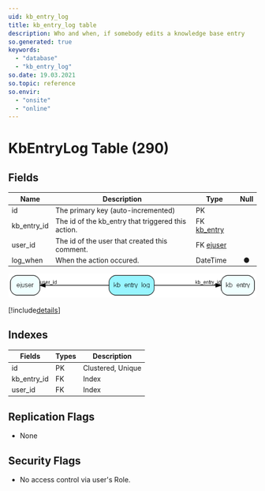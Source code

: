 ```yaml
---
uid: kb_entry_log
title: kb_entry_log table
description: Who and when, if somebody edits a knowledge base entry
so.generated: true
keywords:
  - "database"
  - "kb_entry_log"
so.date: 19.03.2021
so.topic: reference
so.envir:
  - "onsite"
  - "online"
---
```


# KbEntryLog Table (290)

## Fields

| Name | Description | Type | Null |
|------|-------------|------|:----:|
|id|The primary key (auto-incremented)|PK| |
|kb\_entry\_id|The id of the kb_entry that triggered this action.|FK [kb_entry](kb_entry.md)| |
|user\_id|The id of the user that created this comment.|FK [ejuser](ejuser.md)| |
|log\_when|When the action occured.|DateTime|&#x25CF;|


![kb_entry_log table relationship diagram](media\kb_entry_log.png)

[!include[details](./includes/kb-entry-log.md)]

## Indexes

| Fields | Types | Description |
|--------|-------|-------------|
|id |PK |Clustered, Unique |
|kb\_entry\_id |FK |Index |
|user\_id |FK |Index |

## Replication Flags

* None

## Security Flags

* No access control via user's Role.

